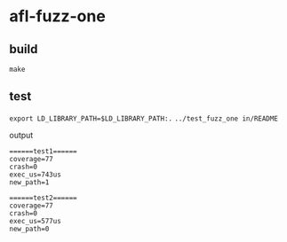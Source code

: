 # afl-fuzz-one
## build
`make`

## test
`export LD_LIBRARY_PATH=$LD_LIBRARY_PATH:.`
`../test_fuzz_one in/README`

output
```
======test1======
coverage=77
crash=0
exec_us=743us
new_path=1

======test2======
coverage=77
crash=0
exec_us=577us
new_path=0
```

